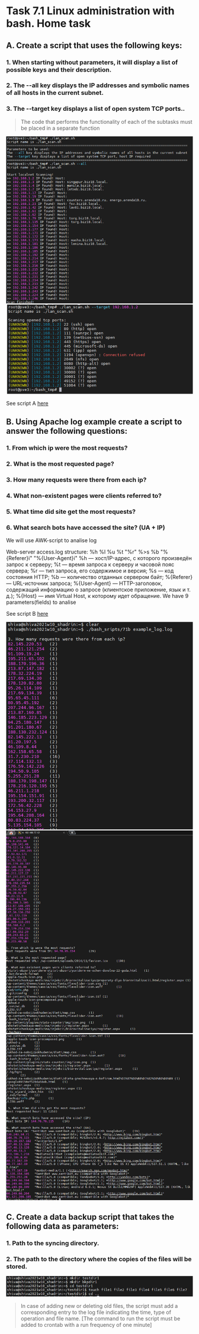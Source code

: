 # Task 7.1 Linux administration with bash. Home task


## A. Create a script that uses the following keys:

### 1. When starting without parameters, it will display a list of possible keys and their description.
### 2. The --all key displays the IP addresses and symbolic names of all hosts in the current subnet.
### 3. The --target key displays a list of open system TCP ports..

> The code that performs the functionality of each of the subtasks must be placed in a separate function

![Task 7.1.A](./images/7.1_A_01.png)
![Task 7.1.A](./images/7.1_A_02.png)

See script A [here](lan_scan.sh)

## B. Using Apache log example create a script to answer the following questions:

### 1. From which ip were the most requests?
### 2. What is the most requested page?
### 3. How many requests were there from each ip?
### 4. What non-existent pages were clients referred to?
### 5. What time did site get the most requests?
### 6. What search bots have accessed the site? (UA + IP)

We will use AWK-script to analise log

Web-server access.log structure:
%h %l %u %t \"%r\" %>s %b \"%{Referer}i\" \"%{User-Agent}i\"
%h — хост/IP-адрес, с которого произведён запрос к серверу;
%t — время запроса к серверу и часовой пояс сервера;
%r — тип запроса, его содержимое и версия;
%s — код состояния HTTP;
%b — количество отданных сервером байт;
%{Referer} — URL-источник запроса;
%{User-Agent} — HTTP-заголовок, содержащий информацию о запросе (клиентское приложение, язык и т. д.);
%{Host} — имя Virtual Host, к которому идет обращение.
We have 9 parameters(fields) to analise


See script B [here](71b)

![Task 7.1.B](./images/7.1_b_01.png)
![Task 7.1.B](./images/7.1_b_02.png)
![Task 7.1.B](./images/7.1_b_03.png)

## C. Create a data backup script that takes the following data as parameters:
### 1. Path to the syncing directory.
### 2. The path to the directory where the copies of the files will be stored.

![Task 7.1.C](./images/7.1_c_01.png)

> In case of adding new or deleting old files, the script must add a corresponding entry to the log file indicating the time, type of operation and file name. [The command to run the script must be added to crontab with a run frequency of one minute]